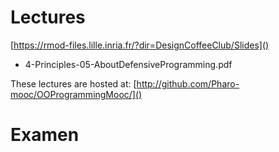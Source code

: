 # Lectures

[https://rmod-files.lille.inria.fr/?dir=DesignCoffeeClub/Slides]()

- 4-Principles-05-AboutDefensiveProgramming.pdf


These lectures are hosted at: 
	[http://github.com/Pharo-mooc/OOProgrammingMooc/]()

# Examen
